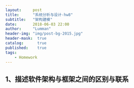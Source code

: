 ```yaml
---
layout:     post
title:      "系统分析与设计-hw8"
subtitle:   "架构建模"
date:       2018-06-03 22:00
author:     "Lumman"
header-img: "img/post-bg-2015.jpg"
header-mask:  true
catalog:      true
published:    true
tags:
    - Homework
---
```


## 1、描述软件架构与框架之间的区别与联系

